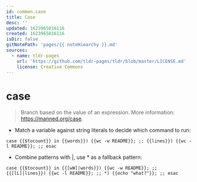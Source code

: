 ```yaml
---
id: common.case
title: Case
desc: ''
updated: 1623965016116
created: 1623965016116
isDir: false
gitNotePath: 'pages/{{ noteHiearchy }}.md'
sources:
  - name: tldr-pages
    url: 'https://github.com/tldr-pages/tldr/blob/master/LICENSE.md'
    license: Creative Commons
---
```

# case

> Branch based on the value of an expression.
> More information: <https://manned.org/case>.

- Match a variable against string literals to decide which command to run:

`case {{$tocount}} in {{words}}) {{wc -w README}}; ;; {{lines}}) {{wc -l README}}; ;; esac`

- Combine patterns with |, use \* as a fallback pattern:

`case {{$tocount}} in {{[wW]|words}}) {{wc -w README}}; ;; {{[lL]|lines}}) {{wc -l README}}; ;; *) {{echo "what?"}}; ;; esac`

